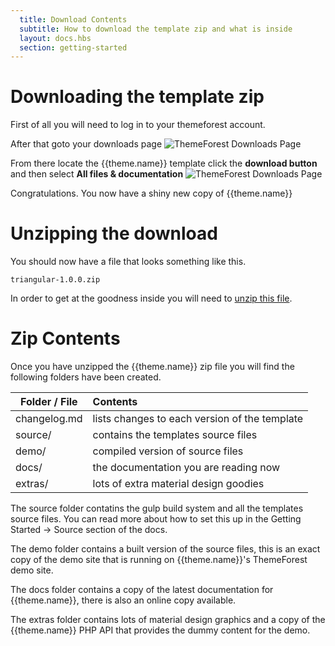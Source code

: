 ```yaml
---
  title: Download Contents
  subtitle: How to download the template zip and what is inside
  layout: docs.hbs
  section: getting-started
---
```


# Downloading the template zip

First of all you will need to log in to your themeforest account.

After that goto your downloads page
![ThemeForest Downloads Page](assets/images/getting-started/tf-download.png)

From there locate the {{theme.name}} template click the **download button** and then select **All files & documentation**
![ThemeForest Downloads Page](assets/images/getting-started/tf-downloads.png)

<div class="alert alert-info" role="alert">
  Congratulations.  You now have a shiny new copy of {{theme.name}}
</div>

# Unzipping the download

You should now have a file that looks something like this.

    triangular-1.0.0.zip

In order to get at the goodness inside you will need to [unzip this file](https://answers.stanford.edu/solution/how-do-i-zip-and-unzip-files-and-folders-do-i-need-winzip-or-stuffit).

# Zip Contents

Once you have unzipped the {{theme.name}} zip file you will find the following folders have been created.

| Folder / File |                    Contents                   |
| ------------- | :-------------------------------------------- |
| changelog.md  | lists changes to each version of the template |
| source/       | contains the templates source files           |
| demo/         | compiled version of source files              |
| docs/         | the documentation you are reading now         |
| extras/       | lots of extra material design goodies         |

The source folder contatins the gulp build system and all the templates source files.  You can read more about how to set this up in the Getting Started -> Source section of the docs.

The demo folder contains a built version of the source files, this is an exact copy of the demo site that is running on {{theme.name}}'s ThemeForest demo site.

The docs folder contains a copy of the latest documentation for {{theme.name}}, there is also an online copy available.

The extras folder contains lots of material design graphics and a copy of the {{theme.name}} PHP API that provides the dummy content for the demo.
